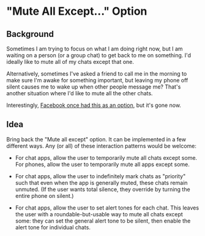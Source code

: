 # "Mute All Except..." Option

## Background

Sometimes I am trying to focus on what I am doing right  now, but I am waiting on a person (or a group chat) to get back to me on something. I'd ideally like to mute all of my chats except that one.

Alternatively, sometimes I've asked a friend to call me in the morning to make sure I'm awake for something important, but leaving my phone off silent causes me to wake up when other people message me? That's another situation where I'd like to mute all the other chats.

Interestingly, [Facebook once had this as an option](https://lifehacker.com/turn-on-facebook-chat-for-only-the-few-people-that-matt-5991843), but it's gone now.

## Idea

Bring back the "Mute all except" option. It can be implemented in a few different ways. Any (or all) of these interaction patterns would be welcome:

- For chat apps, allow the user to temporarily mute all chats except some.\
  For phones, allow the user to temporarily mute all apps except some.

- For chat apps, allow the user to indefinitely mark chats as "priority" such that even when the app is generally muted, these chats remain unmuted. (If the user wants total silence, they override by turning the entire phone on silent.)

- For chat apps, allow the user to set alert tones for each chat. This leaves the user with a roundable-but-usable way to mute all chats except some: they can set the general alert tone to be silent, then enable the alert tone for individual chats.

